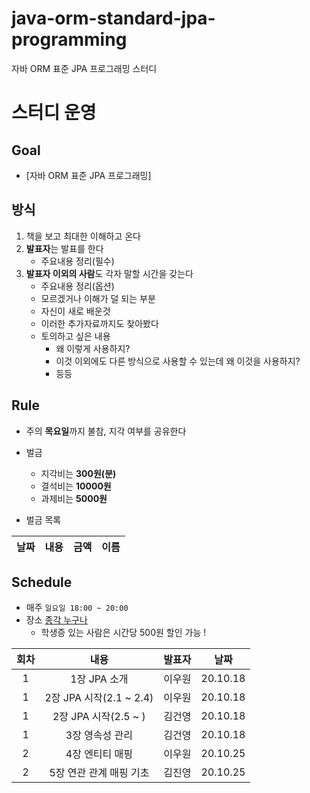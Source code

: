 # java-orm-standard-jpa-programming
자바 ORM 표준 JPA 프로그래밍 스터디

# 스터디 운영

## Goal
* [자바 ORM 표준 JPA 프로그래밍]

## 방식
1. 책을 보고 최대한 이해하고 온다
2. **발표자**는 발표를 한다
    - 주요내용 정리(필수)
3. **발표자 이외의 사람**도 각자 말할 시간을 갖는다
    - 주요내용 정리(옵션)
    - 모르겠거나 이해가 덜 되는 부분
    - 자신이 새로 배운것
    - 이러한 추가자료까지도 찾아봤다
    - 토의하고 싶은 내용
        - 왜 이렇게 사용하지?
        - 이것 이외에도 다른 방식으로 사용할 수 있는데 왜 이것을 사용하지?
        - 등등
        
## Rule
- 주의 **목요일**까지 불참, 지각 여부를 공유한다
- 벌금
    - 지각비는 **300원(분)**
    - 결석비는 **10000원**
    - 과제비는 **5000원**
    
- 벌금 목록  
  
|날짜|내용|금액|이름|  
| :---: | :---: | :---: | :---: |  


## Schedule
- 매주 `일요일 18:00 ~ 20:00`  
- 장소 [종각 누구나](https://map.naver.com/v5/search/%EC%A2%85%EA%B0%81%20%EB%88%84%EA%B5%AC%EB%82%98/place/21290050?placeSearchOption=fromNxList=true%26noredirect=1%26entry=pll&c=14135827.6704000,4518806.6451502,13,0,0,0,dh&placePath=%2Fhome%3Fentry=pll)  
    - 학생증 있는 사람은 시간당 500원 할인 가능 !

|회차|내용|발표자|날짜|
| :---: | :---: | :---: | :---: |
| 1 | 1장 JPA 소개 | 이우원 | 20.10.18 |
| 1 | 2장 JPA 시작(2.1 ~ 2.4) | 이우원 | 20.10.18 |
| 1 | 2장 JPA 시작(2.5 ~ ) | 김건영 | 20.10.18 |
| 1 | 3장 영속성 관리 | 김건영 | 20.10.18 |
| 2 | 4장 엔티티 매핑 | 이우원 | 20.10.25 |
| 2 | 5장 연관 관계 매핑 기초 | 김진영 | 20.10.25 |










